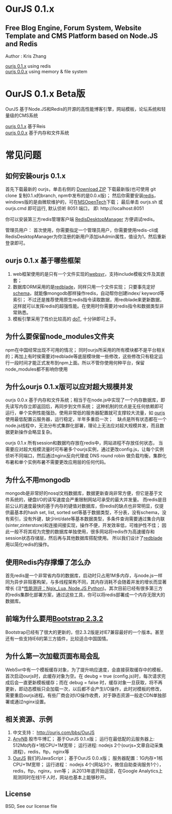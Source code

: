 OurJS 0.1.x
====

Free Blog Engine, Forum System, Website Template and CMS Platform based on Node.JS and Redis
----

Author : Kris Zhang

[ourjs 0.1.x](https://github.com/newghost/ourjs/tree/0.1.x) using redis  
[ourjs 0.0.x](https://github.com/newghost/ourjs/tree/0.0.x) using memory & file system



OurJS 0.1.x Beta版
====

OurJS 基于Node.JS和Redis的开源的高性能博客引擎，网站模板，论坛系统和轻量级的CMS系统

[ourjs 0.1.x](https://github.com/newghost/ourjs/tree/0.1.x) 基于Reis  
[ourjs 0.0.x](https://github.com/newghost/ourjs/tree/0.0.x) 基于内存和文件系统


常见问题
====




如何安装ourjs 0.1.x
----

首先下载最新的 ourjs，单击右侧的 [Download ZIP](https://github.com/newghost/ourjs/archive/0.1.x.zip) 下载最新版(也可使用 git clone 复制0.1.x的branch, npm中发布的是0.0.x版)； 然后你需要安装[redis](http://redis.io)，windows版的是由微软维护的，可在[MSOpenTech](https://github.com/MSOpenTech/redis)下载； 最后单击 ourjs.sh 或 ourjs.cmd 即可运行, 默认侦听 8051 端口， 即: http://localhost:8051
  
  
你可以安装第三方redis管理客户端 [RedisDesktopManager](http://redisdesktop.com/) 方便调试redis。
  

管理员用户： 首次使用，你需要指定一个管理员用户，你需要使用redis-cli或RedisDesktopManager为你注册的新用户添加isAdmin属性，值设为1，然后重新登录即可。


ourjs 0.1.x 基于哪些框架
----

1. web框架使用的是只有一个文件实现的[websvr](https://github.com/newghost/websvr)，支持include模板文件及其嵌套；
2. 数据库ORM采用的是[redblade](https://github.com/newghost/redblade)，同样只用一个文件实现； 只要事先定好[schema](https://github.com/newghost/ourjs/tree/0.1.x/schema)，就能像mongodb那样操作redis，自动帮你创建index/ keyword等索引； 不过还是推荐使用原生redis指令读取数据，用redblade来更新数据，这样就可以发挥redis的超强性能。在使用时你需要对redis指令和数据类型非常熟悉。  
3. 模板引擎采用了性价比较高的 [doT](http://olado.github.io/doT/), 十分钟即可上手。


为什么要保留node_modules文件夹
----

npm在中国经常出现不可用的情况； 同时ourjs所采用的所有模块都不是平台相关的；再加上有时侯需要对redblade等底层模块做一些修改，这些修改只有稳定运行一段时间才能正式发布到npm上面。所以不管你使用何种平台，保留node_modules都不影响你使用



为什么ourjs 0.1.x版可以应对超大规模并发
----

ourjs 0.0.x 基于内存和文件系统；相当于在node.js中实现了一个内存数据库，即先读写内存立即返回后，再同步到文件系统； 这种机制的优点是无任何依赖即可运行，单个实例性能强劲，使用非常低的服务器配置就可支撑较大流量，如 [ourjs](ourjs.com)使用最低配置云服务器，运行稳定，半年多重启一次；　缺点是所有状态都在一个node.js线程中，无法分布式集群化部署，理论上无法应对超大规模并发，而且数据更新操作会略显复杂。

ourjs 0.1.x 所有session和数据均存放在redis中，网站进程不存放任何状态， 当需要应对超大规模流量时可布暑多个ourjs实例，通过更改config.js，让每个实例侦听不同端口，然后通过nginx反向代理或 DNS round robin 做负载均衡，集群化布暑和单个实例布暑不需要更改应用层的任何代码。


为什么不用mongodb
----

mongodb是非常好的nosql文档数据库，数据更新查询非常方便，但它是基于文件系统的，硬盘I/O的读写速度会严重限制网站可承受的最大并发量。
而redis是目前公认的速度最快的基于内存的键值对数据库，但redis的缺点也非常明显，仅提供最基本的hash set, list, sorted set等基于数据类型，不分表，没有schema，没有索引，没有外键，缺少int/date等基本数据类型，多条件查询需要通过集合内联(sinter,zinterstore)和连接间接实现，操作不便，开发效率低，可维护性不佳； 因此一般不将其视为完整的数据库单独使用，很多网站将redis作为高速缓存和session状态存储层，然后再与其他数据库搭配使用。 所以我们设计了[redblade](https://github.com/newghost/redblade)用以简化redis的操作。


使用Redis内存撑爆了怎么办
----

首先redis是一个非常省内存的数据库，启动时只占用1M多内存，与node.js一样同为异步非阻塞构架，与多线程架构不同，其内存消耗不会随着并发的增长而显著增长 (注*[性能测评：Ngix_Lua, Node.JS Python](http://ourjs.com/detail/52954f16f45056c314000001))。其次目前已经有很多第三方的redis集群化部署方案，通过这些工具，你可以将redis部署成一个内存无限大的数据库。 



前端为什么要用[Bootstrap 2.3.2](http://getbootstrap.com/2.3.2/)
----

Bootstrap已经有了很大的更新的，但2.3.2版是对IE7兼容最好的一个版本。甚至还有一些支持IE6的第三方插件，比较适合中国国情。


为什么第一次加载页面布局会乱
----

WebSvr中有一个模板缓存对象，为了提升响应速度，会直接获取缓存中的模板，首次启动ourjs时，此缓存对象为空。在 deubg = true (config.js)时，每次请求完成后会一直更新模板缓存；而在 debug = false 时，缓存对象一旦获取，将不再更新，即动态模板只会加载一次，以后都不会产生I/O操作，此时对模板的修改，需要重启ourjs进程。有些厂商会对I/O操作收费，对于静态资源一般走CDN单独部署或通过nginx设置。




相关资源、示例
----

1. 中文支持： http://ourjs.com/bbs/OurJS
2. [AnyNB](http://anynb.com) 股市牛博汇； 基于OurJS 0.1.x版； 运行在最低配的云服务器上: 512Mb内存+1核CPU+1M宽带； 运行进程: nodejs 2个(ourjs+文章自动采集进程)，redis，ftp，nginx等
3. [OurJS](http://ourjs.com) 我们的JavaScript； 基于OurJS 0.0.x版； 服务器配置：1G内存+1核CPU+1M宽带； 运行进程： nodejs 4个(网站3个，微信自助查询服务1个），redis，ftp，nginx，svn等； 从2013年底开始运营，在Google Analytics上观测同时在线1千人时，网站也基本上能够秒开。

License
----

BSD, See our license file
